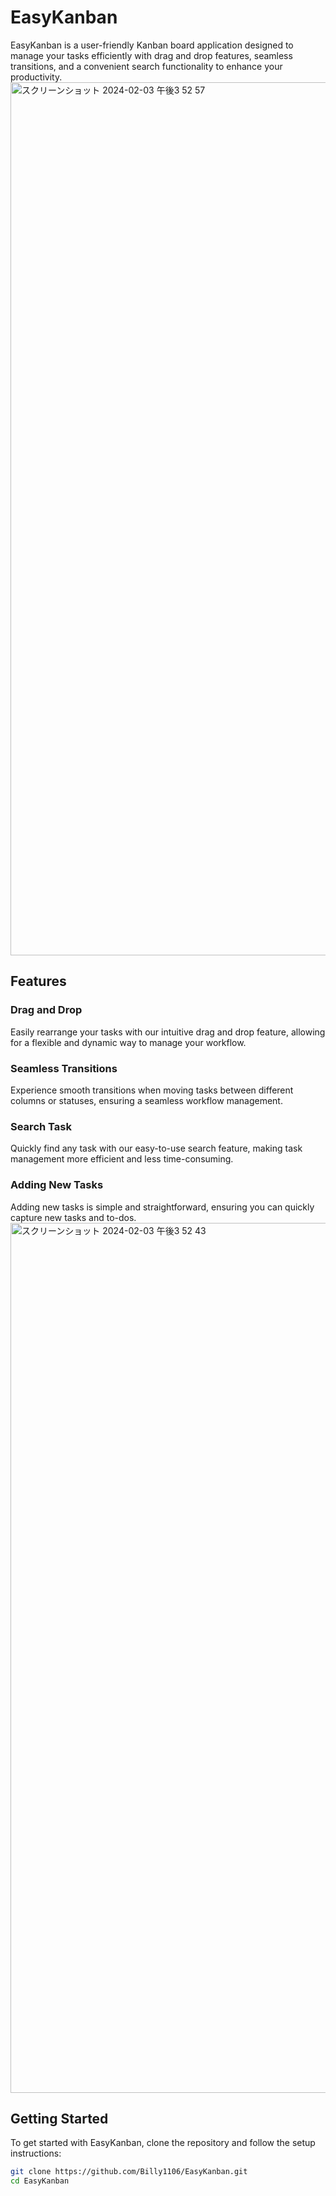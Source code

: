 # EasyKanban

EasyKanban is a user-friendly Kanban board application designed to manage your tasks efficiently with drag and drop features, seamless transitions, and a convenient search functionality to enhance your productivity.
<img width="1397" alt="スクリーンショット 2024-02-03 午後3 52 57" src="https://github.com/Billy1106/EasyKanban/assets/58086762/d097d443-86c2-4baf-9ac1-a94288bc5908">

## Features

### Drag and Drop

Easily rearrange your tasks with our intuitive drag and drop feature, allowing for a flexible and dynamic way to manage your workflow.



### Seamless Transitions

Experience smooth transitions when moving tasks between different columns or statuses, ensuring a seamless workflow management.


### Search Task

Quickly find any task with our easy-to-use search feature, making task management more efficient and less time-consuming.


### Adding New Tasks

Adding new tasks is simple and straightforward, ensuring you can quickly capture new tasks and to-dos.
<img width="1392" alt="スクリーンショット 2024-02-03 午後3 52 43" src="https://github.com/Billy1106/EasyKanban/assets/58086762/62949b09-e9f0-43a6-addf-0c25de01d255">

## Getting Started

To get started with EasyKanban, clone the repository and follow the setup instructions:

```bash
git clone https://github.com/Billy1106/EasyKanban.git
cd EasyKanban
